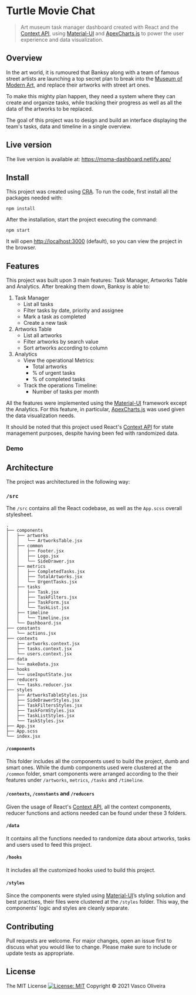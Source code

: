 # Turtle Movie Chat

> Art museum task manager dashboard created with React and the [Context API](https://reactjs.org/docs/context.html#api), using [Material-UI](https://material-ui.com/) and [ApexCharts.js](https://material-ui.com/) to power the user experience and data visualization.

## Overview

In the art world, it is rumoured that Banksy along with a team of famous street artists
are launching a top secret plan to break into the [Museum of Modern Art](https://www.moma.org/), and replace
their artworks with street art ones.

To make this mighty plan happen, they need a system where they can create and organize tasks,
while tracking their progress as well as all the data of the artworks to be replaced.

The goal of this project was to design and build an interface displaying the team's tasks,
data and timeline in a single overview. 

## Live version

The live version is available at: <https://moma-dashboard.netlify.app/>

## Install

This project was created using [CRA](https://github.com/facebook/create-react-app).
To run the code, first install all the packages needed with:

`npm install`

After the installation, start the project executing the command:

`npm start`

It will open [http://localhost:3000](http://localhost:3000) (default),
so you can view the project in the browser.

## Features

This project was built upon 3 main features: Task Manager, Artworks Table and Analytics.
After breaking them down, Banksy is able to:

1. Task Manager
    * List all tasks
    * Filter tasks by date, priority and assignee
    * Mark a task as completed
    * Create a new task
2. Artworks Table
    * List all artworks
    * Filter artworks by search value
    * Sort artworks according to column
3. Analytics
    * View the operational Metrics:
        * Total artworks
        * % of urgent tasks
        * % of completed tasks 
    * Track the operations Timeline:
        * Number of tasks per month

All the features were implemented using the [Material-UI](https://material-ui.com/) framework except the Analytics.
For this feature, in particular, [ApexCharts.js](https://material-ui.com/) was used given the data visualization needs.

It should be noted that this project used React's [Context API](https://reactjs.org/docs/context.html#api) for state management purposes,
despite having been fed with randomized data.

### Demo

<!-- ![Demo](./demo.gif) -->

## Architecture

The project was architectured in the following way:

### `/src`

The `/src` contains all the React codebase, as well as the `App.scss` overall stylesheet.

```
.
├── components
│   ├── artworks
│   │   └── ArtworksTable.jsx
│   ├── common
│   │   ├── Footer.jsx
│   │   ├── Logo.jsx
│   │   └── SideDrawer.jsx
│   ├── metrics
│   │   ├── CompletedTasks.jsx
│   │   ├── TotalArtworks.jsx
│   │   └── UrgentTasks.jsx
│   ├── tasks
│   │   ├── Task.jsx
│   │   ├── TaskFilters.jsx
│   │   ├── TaskForm.jsx
│   │   └── TaskList.jsx
│   ├── timeline
│   │   └── Timeline.jsx
│   └── Dashboard.jsx
├── constants
│   └── actions.jsx
├── contexts
│   ├── artworks.context.jsx
│   ├── tasks.context.jsx
│   └── users.context.jsx
├── data
│   └── makeData.jsx
├── hooks
│   └── useInputState.jsx
├── reducers
│   └── tasks.reducer.jsx
├── styles
│   ├── ArtworksTableStyles.jsx
│   ├── SideDrawerStyles.jsx
│   ├── TaskFiltersStyles.jsx
│   ├── TaskFormStyles.jsx
│   ├── TaskListStyles.jsx
│   └── TaskStyles.jsx
├── App.jsx
├── App.scss
└── index.jsx

```

#### `/components`

This folder includes all the components used to build the project, dumb and smart ones.
While the dumb components used were clustered at the `/common` folder, smart components were
arranged according to the their features under `/artworks`, `metrics`, `/tasks` and `/timeline`.

#### `/contexts`, `/constants` and `/reducers`

Given the usage of React's [Context API](https://reactjs.org/docs/context.html#api), all the context components, reducer functions
and actions needed can be found under these 3 folders.

#### `/data`

It contains all the functions needed to randomize data about artworks, tasks and users
used to feed this project.

#### `/hooks`

It includes all the customized hooks used to build this project.

#### `/styles`

Since the components were styled using [Material-UI](https://material-ui.com/)’s styling solution and best practises,
their files were clustered at the `/styles` folder. This way, the components’ logic and
styles are cleanly separate.

## Contributing

Pull requests are welcome. For major changes, open an issue first to discuss what you would like to change.
Please make sure to include or update tests as appropriate.

## License

The MIT License [![License: MIT](https://img.shields.io/badge/License-MIT-yellow.svg)](https://opensource.org/licenses/MIT)
Copyright © 2021 Vasco Oliveira
